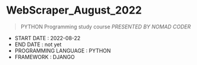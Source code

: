 # WebScraper_August_2022

> PYTHON Programming study course *PRESENTED BY NOMAD CODER*
* START DATE : 2022-08-22
* END DATE : not yet
* PROGRAMMING LANGUAGE : PYTHON
* FRAMEWORK : DJANGO


